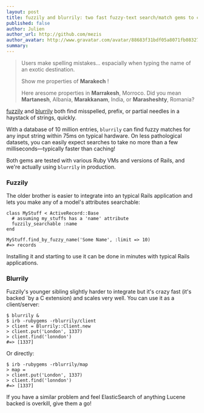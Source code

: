 ```yaml
---
layout: post
title: fuzzily and blurrily: two fast fuzzy-text search/match gems to choose from
published: false
author: Julien
author_url: http://github.com/mezis
author_avatar: http://www.gravatar.com/avatar/88683f31bdf05a8071fb08327b3919cb.png
summary:
---
```


> Users make spelling mistakes... espacially when typing the name of an
> exotic destination.
>
> Show me properties of **Marakech** !
>
> Here aresome properties in **Marrakesh**, Morroco.
> Did you mean **Martanesh**, Albania, **Marakkanam**, India, or **Marasheshty**, Romania?


[fuzzily](http://github.com/mezis/fuzzily) and
[blurrily](http://github.com/mezis/blurrily) both find misspelled, prefix,
or partial needles in a haystack of strings, quickly.

With a database of 10 million entries, `blurrily` can find fuzzy matches for
any input string within 75ms on typical hardware. On less pathological
datasets, you can easily expect searches to take no more than a few
milliseconds—typically faster than caching!

Both gems are tested with various Ruby VMs and versions of Rails, and we're
actually using `blurrily` in production.

### Fuzzily

The older brother is easier to integrate into an typical Rails application
and lets you make any of a model's attributes searchable:

    class MyStuff < ActiveRecord::Base
      # assuming my_stuffs has a 'name' attribute
      fuzzily_searchable :name
    end

    MyStuff.find_by_fuzzy_name('Some Name', :limit => 10)
    #=> records

Installing it and starting to use it can be done in minutes with typical
Rails applications.

### Blurrily

Fuzzily's younger sibling slightly harder to integrate but it's crazy fast
(it's backed `by a C extension) and scales very well. You can use it as a
client/server:

    $ blurrily &
    $ irb -rubygems -rblurrily/client
    > client = Blurrily::Client.new
    > client.put('London', 1337)
    > client.find('lonndon')
    #=> [1337]

Or directly:

    $ irb -rubygems -rblurrily/map
    > map = 
    > client.put('London', 1337)
    > client.find('lonndon')
    #=> [1337]


If you have a similar problem and feel ElasticSearch of anything Lucene
backed is overkill, give them a go!
